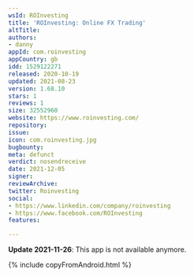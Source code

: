```yaml
---
wsId: ROInvesting
title: 'ROInvesting: Online FX Trading'
altTitle: 
authors:
- danny
appId: com.roinvesting
appCountry: gb
idd: 1529122271
released: 2020-10-19
updated: 2021-08-23
version: 1.68.10
stars: 1
reviews: 1
size: 32552960
website: https://www.roinvesting.com/
repository: 
issue: 
icon: com.roinvesting.jpg
bugbounty: 
meta: defunct
verdict: nosendreceive
date: 2021-12-05
signer: 
reviewArchive: 
twitter: Roinvesting
social:
- https://www.linkedin.com/company/roinvesting
- https://www.facebook.com/ROInvesting
features: 

---
```


**Update 2021-11-26**: This app is not available anymore.

{% include copyFromAndroid.html %}
